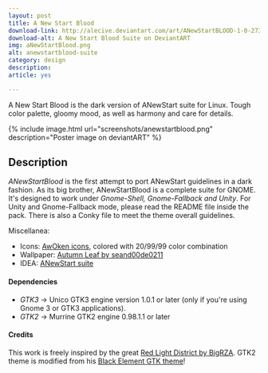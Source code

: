 ```yaml
---
layout: post
title: A New Start Blood
download-link: http://alecive.deviantart.com/art/ANewStartBLOOD-1-0-273905913
download-alt: A New Start Blood Suite on DeviantART
img: aNewStartBlood.png
alt: anewstartblood-suite
category: design
description: 
article: yes

---
```


A New Start Blood is the dark version of ANewStart suite for Linux. Tough color palette, gloomy mood, as well as harmony and care for details.

{% include image.html url="screenshots/anewstartblood.png" description="Poster image on deviantART" %}

## Description

*ANewStartBlood* is the first attempt to port ANewStart guidelines in a dark fashion. As its big brother, ANewStartBlood is a complete suite for GNOME. It's designed to work under _Gnome-Shell, Gnome-Fallback and Unity_. For Unity and Gnome-Fallback mode, please read the README file inside the pack. There is also a Conky file to meet the theme overall guidelines.

Miscellanea:

  * Icons: [AwOken icons](http://alecive.github.io/design/2012/09/01/Awoken-icons/), colored with 20/99/99 color combination
  * Wallpaper: [Autumn Leaf by seand00de0211](http://seand00de0211.deviantart.com/art/Autumn-leaf-251476077)
  * IDEA: [ANewStart suite](http://0.0.0.0:4000/design/2011/06/10/ANewStart-GTK/)

#### Dependencies

  * *GTK3* -> Unico GTK3 engine version 1.0.1 or later (only if you're using Gnome 3 or GTK3 applications).
  * *GTK2* -> Murrine GTK2 engine 0.98.1.1 or later

#### Credits

This work is freely inspired by the great [Red Light District by BigRZA](http://bigrza.deviantart.com/art/Red-Light-District-166233527). GTK2 theme is modified from his [Black Element GTK theme](http://gnome-look.org/content/show.php/black-element?content=124850)!
